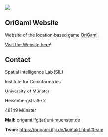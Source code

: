 ![](https://origami.ifgi.de/pictures/logo/logo.png)

## OriGami Website

Website of the location-based game [OriGami](https://github.com/origami-team/origami).

[Visit the Website here](https://origami.ifgi.de)!

## Contact

Spatial Intelligence Lab (SIL)

Institute for Geoinformatics

University of Münster

Heisenbergstraße 2

48149 Münster

**Mail:** origami.ifgi(at)uni-muenster.de

**Team:** https://origami.ifgi.de/kontakt.html#team
